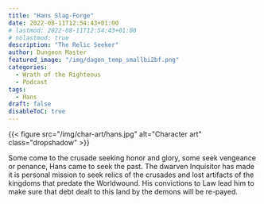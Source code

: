 ```yaml
---
title: "Hans Slag-Forge"
date: 2022-08-11T12:54:43+01:00
# lastmod: 2022-08-11T12:54:43+01:00
# nolastmod: true
description: "The Relic Seeker"
author: Dungeon Master
featured_image: "/img/dagon_temp_smallbi2bf.png"
categories:
  - Wrath of the Righteous
  - Podcast
tags:
  - Hans
draft: false
disableToC: true
---
```


{{< figure src="/img/char-art/hans.jpg" alt="Character art" class="dropshadow" >}}

Some come to the crusade seeking honor and glory, some seek vengeance or penance, Hans came to seek the past. The dwarven Inquisitor has made it is personal mission to seek relics of the crusades and lost artifacts of the kingdoms that predate the Worldwound. His convictions to Law lead him to make sure that debt dealt to this land by the demons will be re-payed.